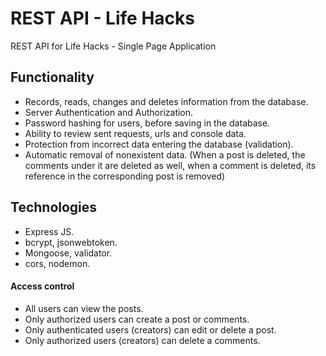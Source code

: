# RЕST API - Life Hacks 
RЕST API for Life Hacks - Single Page Application

## Functionality
* Records, reads, changes and deletes information from the database.
* Server Authentication and Authorization. 
* Password hashing for users, before saving in the database. 
* Ability to review sent requests, urls and console data.
* Protection from incorrect data entering the database (validation).
* Automatic removal of nonexistent data. (When a post is deleted, the comments under it are deleted as well, when a comment is deleted, its reference in the corresponding post is removed)


## Technologies
* Express JS.
* bcrypt,  jsonwebtoken.
* Mongoose, validator.
* cors, nodemon.


#### Access control
* All users can view the posts.
* Only authorized users can create a post or comments.
* Only authenticated users (creators) can edit or delete a post.
* Only authorized users (creators) can delete a comments.
